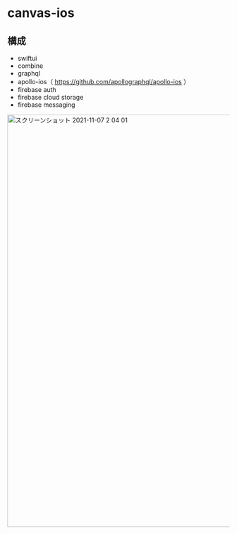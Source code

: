 # canvas-ios

## 構成

- swiftui
- combine
- graphql
- apollo-ios（ https://github.com/apollographql/apollo-ios ）
- firebase auth
- firebase cloud storage
- firebase messaging

<img width="933" alt="スクリーンショット 2021-11-07 2 04 01" src="https://user-images.githubusercontent.com/2268288/140617843-e45f77d2-7827-44c7-aeb2-7c933363e372.png">
